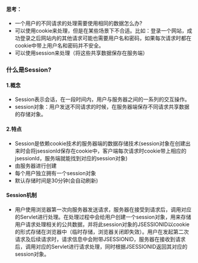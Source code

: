 #### 思考：
* 一个用户的不同请求的处理需要使用相同的数据怎么办?
* 可以使用cookie来处理，但是在某些场景下不合适。比如：登录一个网站，成功登录之后网站内的其他请求可能也需要用户名和密码，如果每次请求时都在cookie中带上用户名和密码并不安全。
* 可以使用session来处理（将这些共享数据保存在服务端）
### 什么是Session?
#### 1.概念
* Session表示会话，在一段时间内，用户与服务器之间的一系列的交互操作。
* session对象：用户发送不同请求的时候，在服务器端保存不同请求共享数据的存储对象。
#### 2.特点
* Session是依赖cookie技术的服务器端的数据存储技术(session对象在创建出来时会将jsessionId保存在cookie中，客户端每次请求时cookie带上相应的jsessionId，服务端就能找到对应的session对象)
* 由服务器进行创建
* 每个用户独立拥有一个session对象
* 默认存储时间是30分钟(会自动刷新)
#### Session机制
* 用户使用浏览器第一次向服务器发送请求，服务器在接受到请求后，调用对应的Servlet进行处理。在处理过程中会给用户创建一个session对象，用来存储用户请求处理相关的公共数据，并将此session对象的JSESSIONID以cookie的形式存储在浏览器中（临时存储，浏览器关闭即失效）。用户在发起第二次请求及后续请求时，请求信息中会附带JSESSIONID，服务器在接收到请求后，调用对应的Servlet进行请求处理，同时根据JSESSIONID返回其对应的session对象。